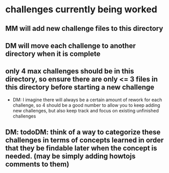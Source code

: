 # challenges currently being worked

## MM will add new challenge files to this directory

## DM will move each challenge to another directory when it is complete

## only 4 max challenges should be in this directory, so ensure there are only <= 3 files in this directory before starting a new challenge

- DM: I imagine there will always be a certain amount of rework for each challenge, so 4 should be a good number to allow you to keep adding new challenges, but also keep track and focus on existing unfinished challenges

## DM: todoDM: think of a way to categorize these challenges in terms of concepts learned in order that they be findable later when the concept is needed. (may be simply adding howtojs comments to them)


